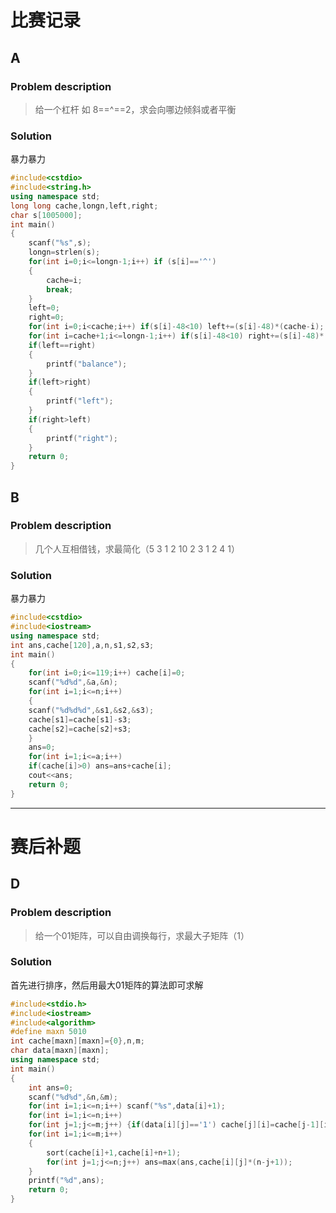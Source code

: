 # 比赛记录

## A
### Problem description
> 给一个杠杆 如 8==^==2，求会向哪边倾斜或者平衡
### Solution
暴力暴力
```cpp
#include<cstdio>
#include<string.h>
using namespace std;
long long cache,longn,left,right;
char s[1005000];
int main()
{
	scanf("%s",s);
	longn=strlen(s);
	for(int i=0;i<=longn-1;i++) if (s[i]=='^')
	{
		cache=i;
		break;
	}
	left=0;
	right=0;
	for(int i=0;i<cache;i++) if(s[i]-48<10) left+=(s[i]-48)*(cache-i);
	for(int i=cache+1;i<=longn-1;i++) if(s[i]-48<10) right+=(s[i]-48)*(i-cache);
	if(left==right)
	{
		printf("balance");
	}
	if(left>right)
	{
		printf("left");
	}
	if(right>left)
	{
		printf("right");
	}
	return 0;
}
```
## B
### Problem description
> 几个人互相借钱，求最简化（5 3    1 2 10     2 3 1      2 4 1）
### Solution
暴力暴力
```cpp
#include<cstdio>
#include<iostream>
using namespace std;
int ans,cache[120],a,n,s1,s2,s3;
int main()
{
	for(int i=0;i<=119;i++) cache[i]=0;
	scanf("%d%d",&a,&n);
	for(int i=1;i<=n;i++) 
	{
	scanf("%d%d%d",&s1,&s2,&s3);
	cache[s1]=cache[s1]-s3;
	cache[s2]=cache[s2]+s3;
    }
    ans=0;
    for(int i=1;i<=a;i++)
    if(cache[i]>0) ans=ans+cache[i];
    cout<<ans;
	return 0;
}
```
***** 
# 赛后补题

## D
### Problem description
> 给一个01矩阵，可以自由调换每行，求最大子矩阵（1）
### Solution
首先进行排序，然后用最大01矩阵的算法即可求解
```cpp
#include<stdio.h>
#include<iostream>
#include<algorithm>
#define maxn 5010
int cache[maxn][maxn]={0},n,m;
char data[maxn][maxn];
using namespace std;
int main()
{
	int ans=0;
	scanf("%d%d",&n,&m);
	for(int i=1;i<=n;i++) scanf("%s",data[i]+1);
	for(int i=1;i<=n;i++)
	for(int j=1;j<=m;j++) {if(data[i][j]=='1') cache[j][i]=cache[j-1][i]+1; else cache[j][i]=0;}
	for(int i=1;i<=m;i++)
	{
		sort(cache[i]+1,cache[i]+n+1);
		for(int j=1;j<=n;j++) ans=max(ans,cache[i][j]*(n-j+1));
	}
	printf("%d",ans);
	return 0;
}
```
